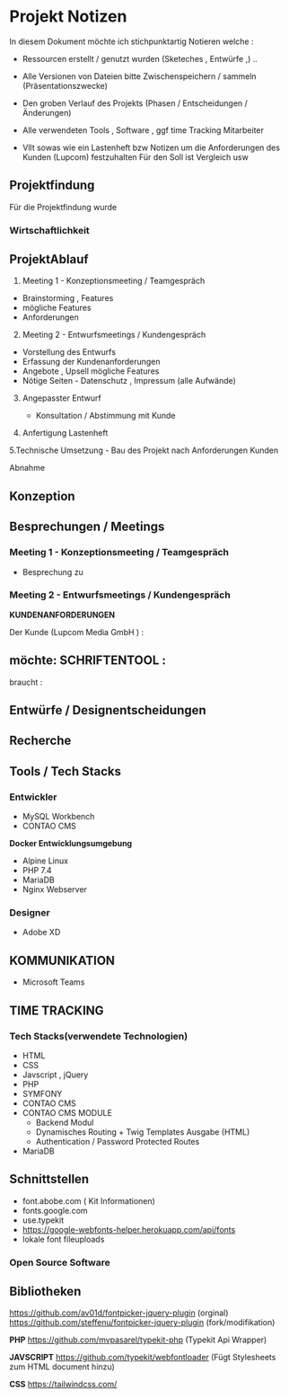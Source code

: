 # Projekt Notizen

In diesem Dokument möchte ich stichpunktartig Notieren
welche :
- Ressourcen erstellt / genutzt wurden
  (Sketeches , Entwürfe ,) ..

- Alle Versionen von Dateien bitte Zwischenspeichern / sammeln
  (Präsentationszwecke)

- Den groben Verlauf des Projekts
  (Phasen / Entscheidungen / Änderungen)

- Alle verwendeten Tools , Software , ggf time Tracking
  Mitarbeiter

- Vllt sowas wie ein Lastenheft bzw Notizen
  um die Anforderungen des Kunden (Lupcom) festzuhalten
  Für den Soll ist Vergleich usw




## Projektfindung
Für die Projektfindung wurde

### Wirtschaftlichkeit


## ProjektAblauf
1. Meeting 1 - Konzeptionsmeeting / Teamgespräch
- Brainstorming , Features
- mögliche Features
- Anforderungen

2. Meeting 2 - Entwurfsmeetings / Kundengespräch
- Vorstellung des Entwurfs
- Erfassung der Kundenanforderungen
- Angebote , Upsell mögliche Features
- Nötige Seiten - Datenschutz , Impressum (alle Aufwände)

3. Angepasster Entwurf
   - Konsultation / Abstimmung mit Kunde

4. Anfertigung Lastenheft


5.Technische Umsetzung
    - Bau des Projekt nach Anforderungen Kunden


Abnahme

## Konzeption

## Besprechungen / Meetings

### Meeting 1 - Konzeptionsmeeting / Teamgespräch
- Besprechung zu

### Meeting 2 - Entwurfsmeetings / Kundengespräch

**KUNDENANFORDERUNGEN**

Der Kunde (Lupcom Media GmbH ) :

möchte:
SCHRIFTENTOOL :
- 

braucht :

## Entwürfe / Designentscheidungen


## Recherche




## Tools / Tech Stacks

### Entwickler
- MySQL Workbench
- CONTAO CMS

**Docker Entwicklungsumgebung**
- Alpine Linux
- PHP 7.4
- MariaDB
- Nginx Webserver

### Designer
- Adobe XD


## KOMMUNIKATION
- Microsoft Teams

## TIME TRACKING


### Tech Stacks(verwendete Technologien)
- HTML
- CSS
- Javscript , jQuery
- PHP
- SYMFONY
- CONTAO CMS
- CONTAO CMS MODULE
    - Backend Modul
    - Dynamisches Routing + Twig Templates Ausgabe (HTML)
    - Authentication / Password Protected Routes
- MariaDB

## Schnittstellen
- font.abobe.com ( Kit Informationen)
- fonts.google.com
- use.typekit
- https://google-webfonts-helper.herokuapp.com/api/fonts
- lokale font fileuploads

### Open Source Software

## Bibliotheken
https://github.com/av01d/fontpicker-jquery-plugin (orginal)
https://github.com/steffenu/fontpicker-jquery-plugin (fork/modifikation)

**PHP**
https://github.com/mvpasarel/typekit-php (Typekit Api Wrapper)

**JAVSCRIPT**
https://github.com/typekit/webfontloader (Fügt Stylesheets zum HTML document hinzu)


**CSS**
https://tailwindcss.com/

